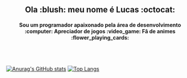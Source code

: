 <h2 align="center">
  Ola :blush: meu nome é Lucas :octocat:
</h2>

<h4 align="center">
  Sou um programador apaixonado pela área de desenvolvimento :computer:  Apreciador de jogos :video_game: Fâ de animes :flower_playing_cards:
</h4>

<br><br>

[![Anurag's GitHub stats](https://github-readme-stats.vercel.app/api?username=fogo5000&show_icons=true&theme=dark&hide_star=true)](https://github.com/anuraghazra/github-readme-stats)
[![Top Langs](https://github-readme-stats.vercel.app/api/top-langs/?username=fogo5000&layout=compact&theme=dark)](https://github.com/anuraghazra/github-readme-stats)

<!--

